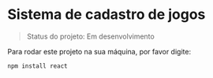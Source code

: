 # Sistema de cadastro de jogos

> Status do projeto: Em desenvolvimento

Para rodar este projeto na sua máquina, por favor digite:

```
npm install react
```
